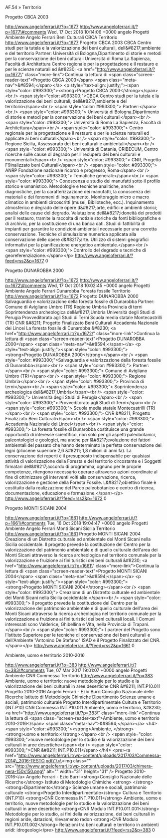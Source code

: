 AF.54 » Territorio

Progetto CBCA 2003

http://www.angeloferrari.it/?p=1677 http://www.angeloferrari.it/?p=1677\#comments Wed, 17 Oct 2018 10:14:06 +0000 angelo Progetti Ambiente Angelo Ferrari Beni Culturali CBCA Territorio http://www.angeloferrari.it/?p=1677 Progetto CBCA 2003 CBCA Centro studi per la tutela e la valorizzazione dei beni culturali, dell&\#8217;ambiente e del territorio Partner: Università di Bologna,Dipartimento di storie e metodi per la conservazione dei beni culturali Università di Roma La Sapienza, Facoltà di Architettura Centro regionale per la progettazione e il restauro e per le scienze naturali ed &\#8230; \<a href=\"http://www.angeloferrari.it/?p=1677\" class=\"more-link\"\>Continua la lettura di \<span class=\"screen-reader-text\"\>Progetto CBCA 2003\</span\> \<span class=\"meta-nav\"\>&\#8594;\</span\>\</a\> \<p style=\"text-align: justify;\"\>\<span style=\"color: \#993300;\"\>\<strong\>Progetto CBCA 2003\</strong\>\</span\>\<br /\> \<span style=\"color: \#993300;\"\>CBCA Centro studi per la tutela e la valorizzazione dei beni culturali, dell&\#8217;ambiente e del territorio\</span\>\<br /\> \<span style=\"color: \#993300;\"\> Partner:\</span\>\<br /\> \<span style=\"color: \#993300;\"\> Università di Bologna,Dipartimento di storie e metodi per la conservazione dei beni culturali\</span\>\<br /\> \<span style=\"color: \#993300;\"\> Università di Roma La Sapienza, Facoltà di Architettura\</span\>\<br /\> \<span style=\"color: \#993300;\"\> Centro regionale per la progettazione e il restauro e per le scienze naturali ed applicate ai beni culturali\</span\>\<br /\> \<span style=\"color: \#993300;\"\> Regione Sicilia, Assessorato dei beni culturali e ambientali\</span\>\<br /\> \<span style=\"color: \#993300;\"\> Università di Catania, CRIBECUM, Centro ricerche sulle cause di degrado per il recupero dei beni culturali e monumentali\</span\>\<br /\> \<span style=\"color: \#993300;\"\> CNR, Progetto F9inalizzato beni Culturali\</span\>\<br /\> \<span style=\"color: \#993300;\"\> ANRP Fondazione nazionale ricordo e progresso, Roma\</span\>\<br /\> \<span style=\"color: \#993300;\"\> Tematiche generali:\</span\>\<br /\> \<span style=\"color: \#993300;\"\> Conoscenza e studio dei manufatti sotto il profilo storico e umanistico. Metodologie e tecniche analitiche, anche diagnostiche, per la caratterizzazione dei manufatti, la conoscenza dei materiali e dei fenomeni di inquinamento. Monitoraggio micro e macro climatico in ambienti circoscritti (musei, Biblioteche, ecc.). Inquinamento atmosferico e degrado delle opere d&\#8217;arte, edifici e ambienti storici; analisi delle cause del degrado. Valutazione dell&\#8217;idoneità dei prodotti per il restauro, tramite la raccolta di notizie storiche da fonti bibliografiche e di archivio, per la costituzione di una banca dati. Studi di fattibilità di impianti per garantire le condizioni ambientali necessarie per una corretta conservazione. Tecniche di simulazione numerica applicata alla conservazione delle opere d&\#8217;arte. Utilizzo di sistemi geografici informativi per la pianificazione energetico ambientale.\</span\>\<br /\> \<span style=\"color: \#993300;\"\> Controllo del degrado e tecniche di georeferenziazione.\</span\>\</p\> http://www.angeloferrari.it/?feed=rss2&p=1677 0

Progetto DUNAROBBA 2000

http://www.angeloferrari.it/?p=1672 http://www.angeloferrari.it/?p=1672\#comments Wed, 17 Oct 2018 10:02:45 +0000 angelo Progetti Ambiente Angelo Ferrari Dunarobba Foresta fossile Territorio http://www.angeloferrari.it/?p=1672 Progetto DUNAROBBA 2000 Salvaguardia e valorizzazione della foresta fossile di Dunarobba Partner: Comune di Avigliano Umbro (TR) Regione Umbria Provincia di terni Soprintendenza archeologica dell&\#8217;Umbria Università degli Studi di Perugia Provveditorato agli Studi di Terni Scuola media statale Montecastrilli (TR) CNR &\#8211; Progetto Finalizzato Beni Culturali Accademia Nazionale dei Lincei La foresta fossile di Dunarobba &\#8230; \<a href=\"http://www.angeloferrari.it/?p=1672\" class=\"more-link\"\>Continua la lettura di \<span class=\"screen-reader-text\"\>Progetto DUNAROBBA 2000\</span\> \<span class=\"meta-nav\"\>&\#8594;\</span\>\</a\> \<p style=\"text-align: justify;\"\>\<span style=\"color: \#993300;\"\>\<strong\>Progetto DUNAROBBA 2000\</strong\>\</span\>\<br /\> \<span style=\"color: \#993300;\"\>Salvaguardia e valorizzazione della foresta fossile di Dunarobba\</span\>\<br /\> \<span style=\"color: \#993300;\"\> Partner:\</span\>\<br /\> \<span style=\"color: \#993300;\"\> Comune di Avigliano Umbro (TR)\</span\>\<br /\> \<span style=\"color: \#993300;\"\> Regione Umbria\</span\>\<br /\> \<span style=\"color: \#993300;\"\> Provincia di terni\</span\>\<br /\> \<span style=\"color: \#993300;\"\> Soprintendenza archeologica dell&\#8217;Umbria\</span\>\<br /\> \<span style=\"color: \#993300;\"\> Università degli Studi di Perugia\</span\>\<br /\> \<span style=\"color: \#993300;\"\> Provveditorato agli Studi di Terni\</span\>\<br /\> \<span style=\"color: \#993300;\"\> Scuola media statale Montecastrilli (TR)\</span\>\<br /\> \<span style=\"color: \#993300;\"\> CNR &\#8211; Progetto Finalizzato Beni Culturali\</span\>\<br /\> \<span style=\"color: \#993300;\"\> Accademia Nazionale dei Lincei\</span\>\<br /\> \<span style=\"color: \#993300;\"\> La foresta fossile di Dunarobba costituisce una grande opportunità di interesse scientifico, non solo per gli aspetti paleobotanici, paleontologici e geologici, ma anche per l&\#8217;evoluzione dei fattori ambientali del passato che hanno determinato la perfetta conservazione dei legni (pliocene superiore 2,6 &\#8211; 1,8 milioni di anni fa). La conservazione dei reperti è il presupposto indispensabile per qualsiasi attività di valorizzazione della Foresta e del territorio circostante e i Soggetti firmatari dell&\#8217;accordo di programma, ognuno per le proprie competenze, ritengono necessario operare attraverso azioni coordinate al fine di ottimizzare gli interventi volti alla conservazione, ricerca, valorizzazione e gestione della Foresta Fossile. L&\#8217;obiettivo finale è costituito dalla realizzazione del Parco paleobotanico e centro di ricerca, documentazione, educazione e formazione.\</span\>\</p\> http://www.angeloferrari.it/?feed=rss2&p=1672 0

Progetto MONTI SICANI 2004

http://www.angeloferrari.it/?p=1661 http://www.angeloferrari.it/?p=1661\#comments Tue, 16 Oct 2018 19:04:47 +0000 angelo Progetti Ambiente Angelo Ferrari Monti Sicani Sicilia Territorio http://www.angeloferrari.it/?p=1661 Progetto MONTI SICANI 2004 Creazione di un Distretto culturale ed ambientale dei Monti Sicani nella Sicilia occidentale. Il progetto prevede la costituzione del Centro per la valorizzazione del patrimonio ambientale e di quello culturale dell'area dei Monti Sicani attraverso la ricerca archeologica nel territorio comunale per la valorizzazione e fruizione ai fini turistici dei beni culturali &\#8230; \<a href=\"http://www.angeloferrari.it/?p=1661\" class=\"more-link\"\>Continua la lettura di \<span class=\"screen-reader-text\"\>Progetto MONTI SICANI 2004\</span\> \<span class=\"meta-nav\"\>&\#8594;\</span\>\</a\> \<p style=\"text-align: justify;\"\>\<span style=\"color: \#993300;\"\>\<strong\>Progetto MONTI SICANI 2004\</strong\>\</span\>\<br /\> \<span style=\"color: \#993300;\"\> Creazione di un Distretto culturale ed ambientale dei Monti Sicani nella Sicilia occidentale.\</span\>\<br /\> \<span style=\"color: \#993300;\"\> Il progetto prevede la costituzione del Centro per la valorizzazione del patrimonio ambientale e di quello culturale dell'area dei Monti Sicani attraverso la ricerca archeologica nel territorio comunale per la valorizzazione e fruizione ai fini turistici dei beni culturali locali. I Comuni interessati sono Valderice, Ghibellina e Vita, nella Provincia di Trapani.\</span\>\<br /\> \<span style=\"color: \#993300;\"\> I partner del Progetto sono l'Istituto Superiore per le tecniche di conservazione dei beni culturali e dell'Ambiente "Antonino De Stefano" ISAD e il Progetto Finalizzato del CNR.\</span\>\</p\> http://www.angeloferrari.it/?feed=rss2&p=1661 0

Ambiente, uomo e territorio 2010-2016

http://www.angeloferrari.it/?p=383 http://www.angeloferrari.it/?p=383\#comments Tue, 07 Mar 2017 19:01:07 +0000 angelo Progetti Ambiente CNR Commessa Territorio http://www.angeloferrari.it/?p=383 Ambiente, uomo e territorio: nuove metodologie per lo studio e la valorizzazione dei beni culturali in aree desertiche CNR &\#8211; INT.P10.011 Progetto 2010-2016 Angelo Ferrari - Ezio Burri   Consiglio Nazionale delle Ricerche Istituto di Metodologie Chimiche   Dipartimento Scienze umane e sociali, patrimonio culturale   Progetto Interdipartimentale Cultura e Territorio (INT.P10) CNR Commessa INT.P10.011 Ambiente, uomo e territorio, &\#8230; \<a href=\"http://www.angeloferrari.it/?p=383\" class=\"more-link\"\>Continua la lettura di \<span class=\"screen-reader-text\"\>Ambiente, uomo e territorio 2010-2016\</span\> \<span class=\"meta-nav\"\>&\#8594;\</span\>\</a\> \<h4\>\<span style=\"color: \#993300;\"\>\<strong\>Ambiente, \</strong\>\<strong\>uomo e territorio:\</strong\>\</span\>\<br /\> \<span style=\"color: \#993300;\"\>nuove metodologie per lo studio e la valorizzazione dei beni culturali in aree desertiche\</span\>\<br /\> \<span style=\"color: \#993300;\"\>CNR &\#8211; INT.P10.011\</span\>\</h4\> \<pre\>\<a href=\"http://www.angeloferrari.it/wp-content/uploads/2017/03/Commessa-2014\_2016-TESTO.pdf\"\>\<img class=\"\" src=\"http://www.angeloferrari.it/wp-content/uploads/2017/03/chimera-nera-150x150.png\" alt=\"\" width=\"31\" height=\"31\" /\> Progetto 2010-2016\</a\> Angelo Ferrari - Ezio Burri   \<strong\>Consiglio Nazionale delle Ricerche\</strong\> Istituto di Metodologie Chimiche \<strong\> \</strong\> \<strong\>Dipartimento\</strong\> Scienze umane e sociali, patrimonio culturale   \<strong\>Progetto Interdipartimentale\</strong\> Cultura e Territorio (INT.P10) \<strong\>CNR Commessa INT.P10.011\</strong\> Ambiente, uomo e territorio, nuove metodologie per lo studio e la valorizzazione dei beni culturali in aree desertiche   \<strong\>CNR Modulo INT.P10.011.001\</strong\> Metodologie per lo studio, ai fini della valorizzazione, dei beni culturali in regioni aride, datazioni, rilevamento radon   \<strong\>CNR Modulo INT.P10.011.002\</strong\> Relazioni tra beni culturali e territorio in ambienti aridi: idrogeologi\</pre\> http://www.angeloferrari.it/?feed=rss2&p=383 0

